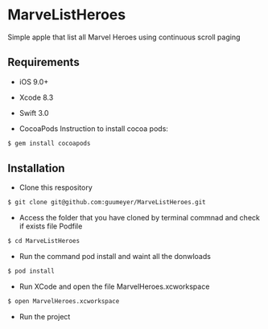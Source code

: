 # MarveListHeroes
Simple apple that list all Marvel Heroes using continuous scroll paging

## Requirements

- iOS 9.0+
- Xcode 8.3
- Swift 3.0

- CocoaPods
Instruction to install cocoa pods:
```bash
$ gem install cocoapods
```

## Installation
- Clone this respository
```bash
$ git clone git@github.com:guumeyer/MarveListHeroes.git
```

- Access the folder that you have cloned by terminal commnad and check if exists file Podfile  
```bash
$ cd MarveListHeroes
```

- Run the command pod install and waint all the donwloads
```bash
$ pod install
```
- Run XCode and open the file MarvelHeroes.xcworkspace 
```bash
$ open MarvelHeroes.xcworkspace
```
- Run the project
